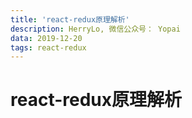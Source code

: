 ```yaml
---
title: 'react-redux原理解析'
description: HerryLo, 微信公众号： Yopai
data: 2019-12-20
tags: react-redux
---
```


# react-redux原理解析
